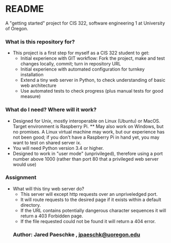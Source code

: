 # README #

A "getting started" project for CIS 322, software engineering 1 at University of Oregon.

### What is this repository for? ###

* This project is a first step for myself as a CIS 322 student to get:
  * Initial experience with GIT workflow:  Fork the project, make and test changes locally, commit;  turn in repository URL
  * Initial experience with automated configuration for turnkey installation
  * Extend a tiny web server in Python, to check understanding of basic web architecture
  * Use automated tests to check progress (plus manual tests for good measure)

### What do I need?  Where will it work? ###

* Designed for Unix, mostly interoperable on Linux (Ubuntu) or MacOS.
  Target environment is Raspberry Pi. 
  ** May also work on Windows, but no promises.  A Linux virtual machine
   may work, but our experience has not been good; if you don't have a 
   Raspberry Pi in hand yet, you may want to test on shared server ix. 
* You will need Python version 3.4 or higher. 
* Designed to work in "user mode" (unprivileged), therefore using a port 
  number above 1000 (rather than port 80 that a privileged web server would use)

### Assignment ###

* What will this tiny web server do?
  * This server will except http requests over an unpriveledged port.
  * It will route requests to the desired page if it exists within a default directory.
  * If the URL contains potentially dangerous character sequences it will return a 403 Forbidden page.
  * If the file requested could not be found it will return a 404 error.
  ### Author: Jared Paeschke , jpaeschk@uoregon.edu ###
